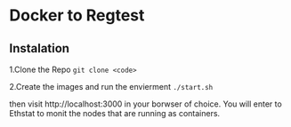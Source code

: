 # Docker to Regtest
## Instalation

1.Clone the Repo
`git clone <code>`

2.Create the images and run the envierment
`./start.sh`

then visit http://localhost:3000 in your borwser of choice. You will enter to Ethstat to monit the nodes that are running as containers.
